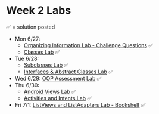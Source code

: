 # Week 2 Labs

&#x2705; = solution posted

- Mon 6/27:
  - [Organizing Information Lab - Challenge Questions](https://github.com/ga-adi-nyc/Organizing-Information-Lab) &#x2705;
  - [Classes Lab](https://github.com/ga-adi-nyc/Classes-Lab) &#x2705;
- Tue 6/28:
  - [Subclasses Lab](https://github.com/ga-adi-nyc/Subclasses-Lab) &#x2705;
  - [Interfaces & Abstract Classes Lab](https://github.com/ga-adi-nyc/Interfaces-and-Abstract-Classes-Lab) &#x2705;
- Wed 6/29: [OOP Assessment Lab](https://github.com/ga-adi-nyc/OOP-Assessment-Lab) &#x2705;
- Thu 6/30:
  - [Android Views Lab](https://github.com/ga-adi-nyc/Android-Views-Lab) &#x2705;
  - [Activities and Intents Lab](https://github.com/ga-adi-nyc/Activities-And-Intents-Lab) &#x2705;
- Fri 7/1: [ListViews and ListAdapters Lab - Bookshelf](https://github.com/ga-adi-nyc/ListViews-Lab) &#x2705;
